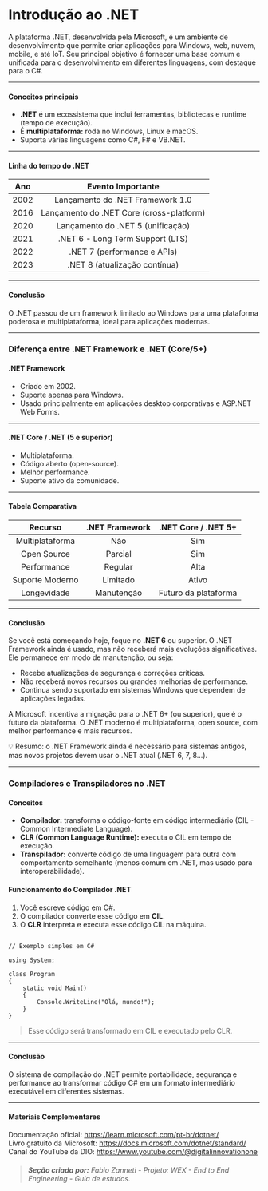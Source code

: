 # **Introdução ao .NET**

A plataforma .NET, desenvolvida pela Microsoft, é um ambiente de desenvolvimento que permite criar aplicações para Windows, web, nuvem, mobile, e até IoT. Seu principal objetivo é fornecer uma base comum e unificada para o desenvolvimento em diferentes linguagens, com destaque para o C#.

---

#### **Conceitos principais**

- **.NET** é um ecossistema que inclui ferramentas, bibliotecas e runtime (tempo de execução).
- É **multiplataforma:** roda no Windows, Linux e macOS.
- Suporta várias linguagens como C#, F# e VB.NET.

---

#### **Linha do tempo do .NET**

|Ano|Evento Importante|
|:---:|:---:|
|2002|Lançamento do .NET Framework 1.0|
|2016|Lançamento do .NET Core (cross-platform)|
|2020|Lançamento do .NET 5 (unificação)|
|2021|.NET 6 - Long Term Support (LTS)|
|2022|.NET 7 (performance e APIs)|
|2023|.NET 8 (atualização contínua)|

---

#### **Conclusão**

O .NET passou de um framework limitado ao Windows para uma plataforma poderosa e multiplataforma, ideal para aplicações modernas.

---

### **Diferença entre .NET Framework e .NET (Core/5+)**

#### **.NET Framework**

- Criado em 2002.
- Suporte apenas para Windows.
- Usado principalmente em aplicações desktop corporativas e ASP.NET Web Forms.

---

#### **.NET Core / .NET (5 e superior)**

- Multiplataforma.
- Código aberto (open-source).
- Melhor performance.
- Suporte ativo da comunidade.

---

#### **Tabela Comparativa**

|Recurso|.NET Framework|.NET Core / .NET 5+|
|:---:|:---:|:---:|
|Multiplataforma|Não|Sim|
|Open Source|Parcial|Sim|
|Performance|Regular|Alta|
|Suporte Moderno|Limitado|Ativo|
|Longevidade|Manutenção|Futuro da plataforma|

---

#### **Conclusão**

Se você está começando hoje, foque no **.NET 6** ou superior. O .NET Framework ainda é usado, mas não receberá mais evoluções significativas. Ele permanece em modo de manutenção, ou seja:

- Recebe atualizações de segurança e correções críticas.
- Não receberá novos recursos ou grandes melhorias de performance.
- Continua sendo suportado em sistemas Windows que dependem de aplicações legadas.

A Microsoft incentiva a migração para o .NET 6+ (ou superior), que é o futuro da plataforma. O .NET moderno é multiplataforma, open source, com melhor performance e mais recursos.

💡 Resumo: o .NET Framework ainda é necessário para sistemas antigos, mas novos projetos devem usar o .NET atual (.NET 6, 7, 8...).

---

### **Compiladores e Transpiladores no .NET**

#### **Conceitos**

- **Compilador:** transforma o código-fonte em código intermediário (CIL - Common Intermediate Language).
- **CLR (Common Language Runtime):** executa o CIL em tempo de execução.
- **Transpilador:** converte código de uma linguagem para outra com comportamento semelhante (menos comum em .NET, mas usado para interoperabilidade).

#### **Funcionamento do Compilador .NET**

1. Você escreve código em C#.
2. O compilador converte esse código em **CIL**.
3. O **CLR** interpreta e executa esse código CIL na máquina.

```~~~c#

// Exemplo simples em C#

using System;

class Program
{
    static void Main()
    {
        Console.WriteLine("Olá, mundo!");
    }
}

```

> Esse código será transformado em CIL e executado pelo CLR.

---

#### **Conclusão**

O sistema de compilação do .NET permite portabilidade, segurança e performance ao transformar código C# em um formato intermediário executável em diferentes sistemas.

---

#### **Materiais Complementares**

Documentação oficial: https://learn.microsoft.com/pt-br/dotnet/  
Livro gratuito da Microsoft: https://docs.microsoft.com/dotnet/standard/  
Canal do YouTube da DIO: https://www.youtube.com/@digitalinnovationone  

> ###### **Seção criada por:** *Fabio Zanneti - Projeto: WEX - End to End Engineering* - Guia de estudos.